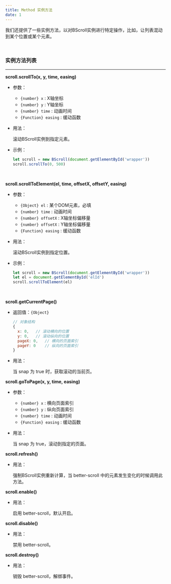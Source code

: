 ```yaml
---
title: Method 实例方法
date: 1
---
```


我们还提供了一些实例方法，以对BScroll实例进行特定操作，比如，让列表混动到某个位置或某个元素。

​	

### **实例方法列表**

------

**scroll.scrollTo(x, y, time, easing)**

- 参数：
  - `{number} x` : X轴坐标
  - `{number} y` : Y轴坐标
  - `{number} time` : 动画时间
  - `{Function} easing` : 缓动函数


- 用法：

  滚动BScroll实例到指定元素。


- 示例：

  ```javascript
  let scroll = new BScroll(document.getElementById('wrapper'))
  scroll.scrollTo(0, 500)
  ```

  ​

**scroll.scrollToElement(el, time, offsetX, offsetY, easing)**

- 参数：
  - `{Object} el` : 某个DOM元素，必填
  - `{number} time` : 动画时间
  - `{number} offsetX` : X轴坐标偏移量
  - `{number} offsetX` : Y轴坐标偏移量
  - `{Function} easing` : 缓动函数


- 用法：

  滚动BScroll实例到指定位置。


- 示例：

  ```javascript
  let scroll = new BScroll(document.getElementById('wrapper'))
  let el = document.getElementById('elId')
  scroll.scrollToElement(el)
  ```

  ​

**scroll.getCurrentPage()**

- 返回值：`{Object}` 

  ```javascript
  // 对象结构
  {
  	x: 0,	// 滚动横向的位置
  	y: 0,	// 滚动纵向的位置
  	pageX: 0,	// 横向的页面索引
  	pageY: 0	// 纵向的页面索引
  }
  ```

- 用法：

  当 snap 为 true 时，获取滚动的当前页。
  ​

**scroll.goToPage(x, y, time, easing)**

- 参数：
  - `{number} x` : 横向页面索引
  - `{number} y` : 纵向页面索引
  - `{number} time` : 动画时间
  - `{Function} easing` : 缓动函数


- 用法：

  当 snap 为 true，滚动到指定的页面。
  ​

**scroll.refresh()**

- 用法：

  强制BScroll实例重新计算，当 better-scroll 中的元素发生变化的时候调用此方法。
  ​

**scroll.enable()**

- 用法：

  启用 better-scroll，默认开启。
  ​

**scroll.disable()**

- 用法：

  禁用 better-scroll。
  ​

**scroll.destroy()**

- 用法：

  销毁 better-scroll，解绑事件。
  ​